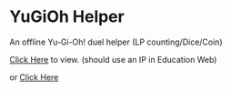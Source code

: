 # YuGiOh Helper
 An offline Yu-Gi-Oh! duel helper (LP counting/Dice/Coin) 

[Click Here](http://wr786.top/ygohelper) to view. (should use an IP in Education Web)

or [Click Here](https://wr786.github.io/YuGiOh-Helper/)

